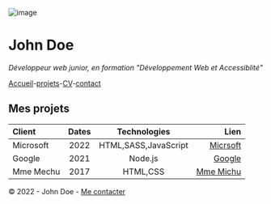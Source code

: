 ![image](https://bureau-store.fr/modules/ph_simpleblog/featured/30.jpg) 

# John Doe 

*Développeur web junior, en formation "Développement Web et Accessiblité"*

[Accueil](README.md)-[projets](projets.md)-[CV](CV.md)-[contact](Contact.md) 

## Mes projets 

|Client|Dates|Technologies|Lien|   
|:--- |  :----: | :----: | ---: | 
|Microsoft | 2022 | HTML,SASS,JavaScript | [Micrsoft]()| 
|Google | 2021 | Node.js  | [Google]() | 
|Mme Mechu | 2017 | HTML,CSS | [Mme Michu]() | 

© 2022 - John Doe - [Me contacter]() 